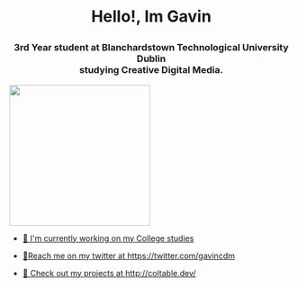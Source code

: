 # <p align="center">Hello!, Im Gavin</p>

<h3 align="center">
3rd Year student at Blanchardstown Technological University Dublin<br> studying Creative Digital Media.
</h3>

<p align="left">
  <a href="https://twitter.com/gavincdm" rel="nofollow"><img src="https://img.shields.io/twitter/follow/gavincdm?labelColor=6e6e6e&color=cccccc&style=for-the-badge&logo=twitter" width="250">
</p>

<ul>
  <li>
    <p>📖 I'm currently working on my College studies</p>
  </li>
  <li>
    <p>📱Reach me on my twitter at https://twitter.com/gavincdm</p>
  </li>
  <li>
    <p>🚧 Check out my projects at http://coltable.dev/</p>
  </li>
</ul>
